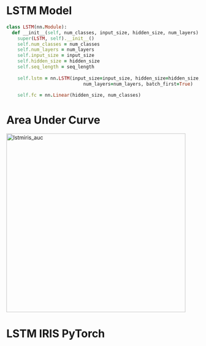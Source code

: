 # LSTM Model
```ruby
class LSTM(nn.Module):
  def __init__(self, num_classes, input_size, hidden_size, num_layers):
    super(LSTM, self).__init__()
    self.num_classes = num_classes
    self.num_layers = num_layers
    self.input_size = input_size
    self.hidden_size = hidden_size
    self.seq_length = seq_length
        
    self.lstm = nn.LSTM(input_size=input_size, hidden_size=hidden_size,
                            num_layers=num_layers, batch_first=True)
        
    self.fc = nn.Linear(hidden_size, num_classes)
```

# Area Under Curve
<img width="467" alt="lstmiris_auc" src="https://user-images.githubusercontent.com/18000553/124860445-4b54b900-dfcf-11eb-8cac-f686f96afb0f.png">

# LSTM IRIS PyTorch
